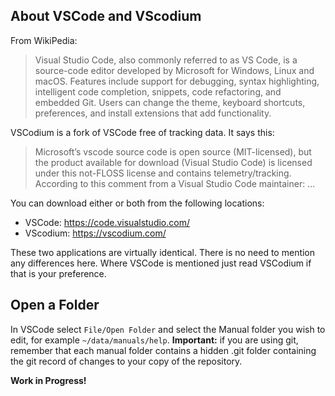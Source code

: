 <!-- Filename: Edit_with_Vscode / Display title: Edit with VSCode -->

## About VSCode and VScodium

From WikiPedia:

>Visual Studio Code, also commonly referred to as VS Code, is a source-code editor developed by Microsoft for Windows, Linux and macOS. Features include support for debugging, syntax highlighting, intelligent code completion, snippets, code refactoring, and embedded Git. Users can change the theme, keyboard shortcuts, preferences, and install extensions that add functionality.

VSCodium is a fork of VSCode free of tracking data. It says this:

>Microsoft’s vscode source code is open source (MIT-licensed), but the product available for download (Visual Studio Code) is licensed under this not-FLOSS license and contains telemetry/tracking. According to this comment from a Visual Studio Code maintainer: ...

You can download either or both from the following locations:

- VSCode: https://code.visualstudio.com/
- VScodium: https://vscodium.com/

These two applications are virtually identical. There is no need to mention
any differences here. Where VSCode is mentioned just read VSCodium if that
is your preference.

## Open a Folder

In VSCode select `File/Open Folder` and select the Manual folder you wish to
edit, for example `~/data/manuals/help`. **Important:** if you are using git,
remember that each manual folder contains a hidden .git folder containing the
git record of changes to your copy of the repository.

**Work in Progress!**
